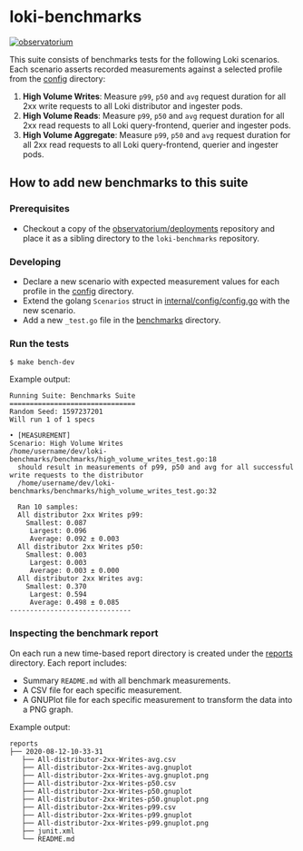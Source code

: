 # loki-benchmarks

[![observatorium](https://circleci.com/gh/observatorium/loki-benchmarks.svg?style=svg)](https://app.circleci.com/pipelines/github/observatorium/loki-benchmarks)

This suite consists of benchmarks tests for the following Loki scenarios. Each scenario asserts recorded measurements against a selected profile from the [config](./config) directory:

1. **High Volume Writes**: Measure `p99`, `p50` and `avg` request duration for all 2xx write requests to all Loki distributor and ingester pods.
2. **High Volume Reads**: Measure `p99`, `p50` and `avg` request duration for all 2xx read requests to all Loki query-frontend, querier and ingester pods.
3. **High Volume Aggregate**: Measure `p99`, `p50` and `avg` request duration for all 2xx read requests to all Loki query-frontend, querier and ingester pods.

## How to add new benchmarks to this suite

### Prerequisites

* Checkout a copy of the [observatorium/deployments](https://github.com/observatorium/deployments) repository and place it as a sibling directory to the `loki-benchmarks` repository.

### Developing

* Declare a new scenario with expected measurement values for each profile in the [config](./config) directory.
* Extend the golang `Scenarios` struct in [internal/config/config.go](./internal/config/config.go) with the new scenario.
* Add a new `_test.go` file in the [benchmarks](./benchmarks) directory.

### Run the tests

```
$ make bench-dev
```

Example output:
```
Running Suite: Benchmarks Suite
===============================
Random Seed: 1597237201
Will run 1 of 1 specs

• [MEASUREMENT]
Scenario: High Volume Writes
/home/username/dev/loki-benchmarks/benchmarks/high_volume_writes_test.go:18
  should result in measurements of p99, p50 and avg for all successful write requests to the distributor
  /home/username/dev/loki-benchmarks/benchmarks/high_volume_writes_test.go:32

  Ran 10 samples:
  All distributor 2xx Writes p99:
    Smallest: 0.087
     Largest: 0.096
     Average: 0.092 ± 0.003
  All distributor 2xx Writes p50:
    Smallest: 0.003
     Largest: 0.003
     Average: 0.003 ± 0.000
  All distributor 2xx Writes avg:
    Smallest: 0.370
     Largest: 0.594
     Average: 0.498 ± 0.085
------------------------------
```

### Inspecting the benchmark report

On each run a new time-based report directory is created under the [reports](./reports) directory. Each report includes:
* Summary `README.md` with all benchmark measurements.
* A CSV file for each specific measurement.
* A GNUPlot file for each specific measurement to transform the data into a PNG graph.

Example output:
```
reports
├── 2020-08-12-10-33-31
   ├── All-distributor-2xx-Writes-avg.csv
   ├── All-distributor-2xx-Writes-avg.gnuplot
   ├── All-distributor-2xx-Writes-avg.gnuplot.png
   ├── All-distributor-2xx-Writes-p50.csv
   ├── All-distributor-2xx-Writes-p50.gnuplot
   ├── All-distributor-2xx-Writes-p50.gnuplot.png
   ├── All-distributor-2xx-Writes-p99.csv
   ├── All-distributor-2xx-Writes-p99.gnuplot
   ├── All-distributor-2xx-Writes-p99.gnuplot.png
   ├── junit.xml
   └── README.md
```

